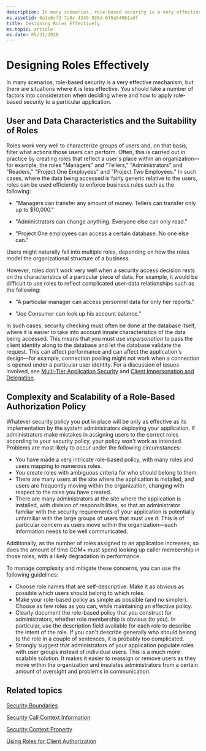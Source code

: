 ```yaml
---
description: In many scenarios, role-based security is a very effective mechanism, but there are situations where it is less effective.
ms.assetid: 6a1e6cf3-7a8c-4249-926d-675a54061adf
title: Designing Roles Effectively
ms.topic: article
ms.date: 05/31/2018
---
```


# Designing Roles Effectively

In many scenarios, role-based security is a very effective mechanism, but there are situations where it is less effective. You should take a number of factors into consideration when deciding where and how to apply role-based security to a particular application.

## User and Data Characteristics and the Suitability of Roles

Roles work very well to characterize groups of users and, on that basis, filter what actions those users can perform. Often, this is carried out in practice by creating roles that reflect a user's place within an organization—for example, the roles "Managers" and "Tellers," "Administrators" and "Readers," "Project One Employees" and "Project Two Employees." In such cases, where the data being accessed is fairly generic relative to the users, roles can be used efficiently to enforce business rules such as the following:

-   "Managers can transfer any amount of money. Tellers can transfer only up to $10,000."

-   "Administrators can change anything. Everyone else can only read."

-   "Project One employees can access a certain database. No one else can."

Users might naturally fall into multiple roles, depending on how the roles model the organizational structure of a business.

However, roles don't work very well when a security access decision rests on the characteristics of a particular piece of data. For example, it would be difficult to use roles to reflect complicated user-data relationships such as the following:

-   "A particular manager can access personnel data for only her reports."

-   "Joe Consumer can look up his account balance."

In such cases, security checking must often be done at the database itself, where it is easier to take into account innate characteristics of the data being accessed. This means that you must use *impersonation* to pass the client identity along to the database and let the database validate the request. This can affect performance and can affect the application's design—for example, connection pooling might not work when a connection is opened under a particular user identity. For a discussion of issues involved, see [Multi-Tier Application Security](multi-tier-application-security.md) and [Client Impersonation and Delegation](client-impersonation-and-delegation.md).

## Complexity and Scalability of a Role-Based Authorization Policy

Whatever security policy you put in place will be only as effective as its implementation by the system administrators deploying your application. If administrators make mistakes in assigning users to the correct roles according to your security policy, your policy won't work as intended. Problems are most likely to occur under the following circumstances:

-   You have made a very intricate role-based policy, with many roles and users mapping to numerous roles.
-   You create roles with ambiguous criteria for who should belong to them.
-   There are many users at the site where the application is installed, and users are frequently moving within the organization, changing with respect to the roles you have created.
-   There are many administrators at the site where the application is installed, with division of responsibilities, so that an administrator familiar with the security requirements of your application is potentially unfamiliar with the large groups of users that must use it. This is of particular concern as users move within the organization—such information needs to be well communicated.

Additionally, as the number of roles assigned to an application increases, so does the amount of time COM+ must spend looking up caller membership in those roles, with a likely degradation in performance.

To manage complexity and mitigate these concerns, you can use the following guidelines:

-   Choose role names that are self-descriptive. Make it as obvious as possible which users should belong to which roles.
-   Make your role-based policy as simple as possible (and no simpler). Choose as few roles as you can, while maintaining an effective policy.
-   Clearly document the role-based policy that you construct for administrators, whether role membership is obvious (to you). In particular, use the description field available for each role to describe the intent of the role. If you can't describe generally who should belong to the role in a couple of sentences, it is probably too complicated.
-   Strongly suggest that administrators of your application populate roles with user groups instead of individual users. This is a much more scalable solution. It makes it easier to reassign or remove users as they move within the organization and insulates administrators from a certain amount of oversight and problems in communication.

## Related topics

<dl> <dt>

[Security Boundaries](security-boundaries.md)
</dt> <dt>

[Security Call Context Information](security-call-context-information.md)
</dt> <dt>

[Security Context Property](security-context-property.md)
</dt> <dt>

[Using Roles for Client Authorization](using-roles-for-client-authorization.md)
</dt> </dl>

 

 



